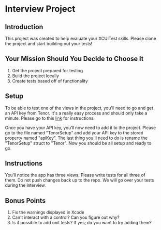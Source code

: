 #  Interview Project

## Introduction
This project was created to help evaluate your XCUITest skills. Please clone the project and start building out your tests!

## Your Mission Should You Decide to Choose It
1. Get the project prepared for testing
2. Build the project locally
3. Create tests based off of functionality

## Setup
To be able to test one of the views in the project, you'll need to go and get an API key from Tenor. It's a really easy process and should only take a minute. Please go to this [link](https://tenor.com/gifapi/documentation#quickstart-setup) for instructions.

Once you have your API key, you'll now need to add it to the project. Please go to the file named "TenorSetup" and add your API key to the stored property named "apiKey". The last thing you'll need to do is rename the "TenorSetup" struct to "Tenor". Now you should be all setup and ready to go.

## Instructions
You'll notice the app has three views. Please write tests for all three of them. Do not push changes back up to the repo. We will go over your tests during the interview.

## Bonus Points
1. Fix the warnings displayed in Xcode
2. Can't interact with a control? Can you figure out why?
3. Is it possible to add unit tests? If yes; do you want to try adding them? 
